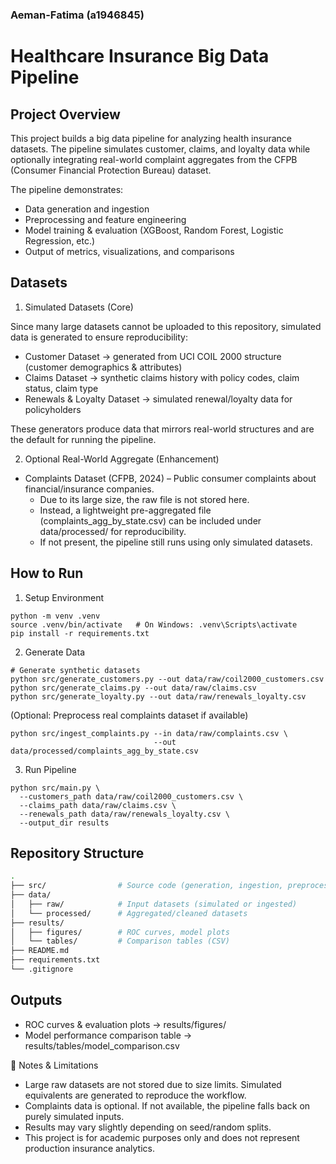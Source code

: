 ### Aeman-Fatima (a1946845)

# Healthcare Insurance Big Data Pipeline

## Project Overview

This project builds a big data pipeline for analyzing health insurance datasets. The pipeline simulates customer, claims, and loyalty data while optionally integrating real-world complaint aggregates from the CFPB (Consumer Financial Protection Bureau) dataset.

The pipeline demonstrates:

- Data generation and ingestion
- Preprocessing and feature engineering
- Model training & evaluation (XGBoost, Random Forest, Logistic Regression, etc.)
- Output of metrics, visualizations, and comparisons

## Datasets
1. Simulated Datasets (Core)

Since many large datasets cannot be uploaded to this repository, simulated data is generated to ensure reproducibility:

- Customer Dataset → generated from UCI COIL 2000 structure (customer demographics & attributes)
- Claims Dataset → synthetic claims history with policy codes, claim status, claim type
- Renewals & Loyalty Dataset → simulated renewal/loyalty data for policyholders

These generators produce data that mirrors real-world structures and are the default for running the pipeline.

2. Optional Real-World Aggregate (Enhancement)

- Complaints Dataset (CFPB, 2024) – Public consumer complaints about financial/insurance companies.
  - Due to its large size, the raw file is not stored here.
  - Instead, a lightweight pre-aggregated file (complaints_agg_by_state.csv) can be included under data/processed/ for reproducibility.
  - If not present, the pipeline still runs using only simulated datasets.

## How to Run
1. Setup Environment
```
python -m venv .venv
source .venv/bin/activate   # On Windows: .venv\Scripts\activate
pip install -r requirements.txt
```
2. Generate Data
```
# Generate synthetic datasets
python src/generate_customers.py --out data/raw/coil2000_customers.csv
python src/generate_claims.py --out data/raw/claims.csv
python src/generate_loyalty.py --out data/raw/renewals_loyalty.csv
```

(Optional: Preprocess real complaints dataset if available)

```
python src/ingest_complaints.py --in data/raw/complaints.csv \
                                --out data/processed/complaints_agg_by_state.csv
```
3. Run Pipeline
```
python src/main.py \
  --customers_path data/raw/coil2000_customers.csv \
  --claims_path data/raw/claims.csv \
  --renewals_path data/raw/renewals_loyalty.csv \
  --output_dir results
```

## Repository Structure
```bash
.
├── src/                # Source code (generation, ingestion, preprocessing, modelling, evaluation)
├── data/
│   ├── raw/            # Input datasets (simulated or ingested)
│   └── processed/      # Aggregated/cleaned datasets
├── results/
│   ├── figures/        # ROC curves, model plots
│   └── tables/         # Comparison tables (CSV)
├── README.md
├── requirements.txt
└── .gitignore
```
## Outputs

- ROC curves & evaluation plots → results/figures/
- Model performance comparison table → results/tables/model_comparison.csv

🚧 Notes & Limitations

- Large raw datasets are not stored due to size limits. Simulated equivalents are generated to reproduce the workflow.
- Complaints data is optional. If not available, the pipeline falls back on purely simulated inputs.
- Results may vary slightly depending on seed/random splits.
- This project is for academic purposes only and does not represent production insurance analytics.

